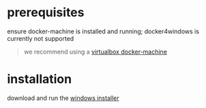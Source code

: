 # prerequisites

ensure docker-machine is installed and running; docker4windows is currently not supported
> we recommend using a [virtualbox docker-machine](https://docs.docker.com/machine/drivers/virtualbox/)

# installation

download and run the
[windows installer](https://github.com/opctl/opctl/releases/download/0.1.18/opctl0.1.18.windows.msi)


